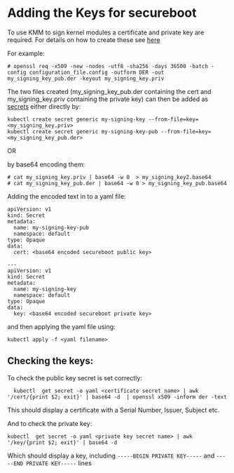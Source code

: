 # Adding the Keys for secureboot

To use KMM to sign kernel modules a certificate and private key are required. For details on how to create these see [here](https://access.redhat.com/documentation/en-us/red_hat_enterprise_linux/9/html/managing_monitoring_and_updating_the_kernel/signing-kernel-modules-for-secure-boot_managing-monitoring-and-updating-the-kernel#generating-a-public-and-private-key-pair_signing-kernel-modules-for-secure-boot)

For example: 
```
# openssl req -x509 -new -nodes -utf8 -sha256 -days 36500 -batch -config configuration_file.config -outform DER -out my_signing_key_pub.der -keyout my_signing_key.priv
```

The two files created (my_signing_key_pub.der containing the cert and my_signing_key.priv containing the private key) can then be added as [secrets](https://kubernetes.io/docs/concepts/configuration/secret/) either directly by:

```
kubectl create secret generic my-signing-key --from-file=key=<my_signing_key.priv>
kubectl create secret generic my-signing-key-pub --from-file=key=<my_signing_key_pub.der>
```
 OR 

by base64 encoding them:
```
# cat my_signing_key.priv | base64 -w 0  > my_signing_key2.base64
# cat my_signing_key_pub.der | base64 -w 0 > my_signing_key_pub.base64
```

Adding the encoded text in to a yaml file: 
```
apiVersion: v1
kind: Secret
metadata:
  name: my-signing-key-pub
  namespace: default
type: Opaque
data:
  cert: <base64 encoded secureboot public key>

---
apiVersion: v1
kind: Secret
metadata:
  name: my-signing-key
  namespace: default
type: Opaque
data:
  key: <base64 encoded secureboot private key>
```
and then applying the yaml file using:

```kubectl apply -f <yaml filename>```


## Checking the keys:

To check the public key secret is set correctly:
```
  kubectl  get secret -o yaml <certificate secret name> | awk '/cert/{print $2; exit}' | base64 -d  | openssl x509 -inform der -text
```
This should display a certificate with a Serial Number, Issuer, Subject etc.


And to check the private key:
```
kubectl  get secret -o yaml <private key secret name> | awk '/key/{print $2; exit}' | base64 -d
```

Which should display a key, including `-----BEGIN PRIVATE KEY-----` and `-----END PRIVATE KEY-----` lines



